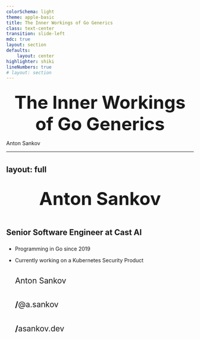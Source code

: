 ```yaml
---
colorSchema: light
theme: apple-basic
title: The Inner Workings of Go Generics
class: text-center
transition: slide-left
mdc: true
layout: section
defaults:
    layout: center
highlighter: shiki
lineNumbers: true
# layout: section
---
```


# The Inner Workings of Go Generics

<div class="absolute bottom-10">
  <span class="font-700">
    Anton Sankov
  </span>
</div>

<style>
h1 {
  font-weight: bold;
}
</style>

<!--
The last comment block of each slide will be treated as slide notes. It will be visible and editable in Presenter Mode along with the slide. [Read more in the docs](https://sli.dev/guide/syntax.html#notes)
-->

---
layout: full
---

<div class="grid grid-cols-[1fr_35%] gap-6" style="height: 100%">
<div>
  <div class="grid grid-rows justify-between" style="height: 100%">
  <div>
  
  # Anton Sankov
  ## Senior Software Engineer at Cast AI

  </div>

  - Programming in Go since 2019
  - Currently working on a Kubernetes Security Product

    <div>
      <h2> <ri-linkedin-box-fill/><span style="font-weight: normal;"> Anton Sankov</span> </h2>
      <h2>  <ri-instagram-line/>/<ri-threads-line/><span style="font-weight: normal;">@a.sankov</span> </h2>
      <h2> <mdi-web/>/<ri-bluesky-fill/><span style="font-weight: normal;">asankov.dev</span> </h2>
    </div>
  </div>
</div>
  <div>
    <img src="https://github.com/asankov.png" style="border-radius: 50%;"/>
  </div>
</div>

<!-- TODO(asankov): bullets -->
<!-- TODO(asankov): photo -->
<!-- TODO(asankov): layout -->

<style>
  .mr-14{
    width: 200px;
  }

</style>

---
layout: statement
---

# What are Generics?

---
layout: statement
---

# A type of polymorphism that allows us to write code which work with different data-types while preserving type-safety

# Introduced in Go 1.18

<Links :hrefs="['https://en.wikipedia.org/wiki/Generic_programming']"/>

<style>
h1 {
  padding-bottom: 50px;
  font-size: 3rem !important;
}

</style>

---
layout: full
---

# Defining generic functions

<div class="full-center code-big">

```go {*}{lines: true}
func ToSlice[T any](a, b any) T[] {
  return []T{a, b}
}
```

</div>

<style>
.full-center {
  height: 100%;
  display: flex;
  flex-direction: row;
  align-items: center;
  justify-content: center;
  padding-bottom: 150px;
}

.code-big {
  --slidev-code-font-size: 1.5em !important;
  --slidev-code-line-height: 1.2em !important;
}
</style>


---
layout: full
---

# Calling generic functions

<div class="code-small pt-5px">

```go {*}{lines: true}
func ToSlice[T any](a, b any) T[] {
  return []T{a, b}
}
```

```go {4-5|7-8|10}{lines: true, startLine: 4}
intSlice := ToSlice[int](1, 2)           // intSlice if of type []int
floatSlice := ToSlice[float32](1.5, 2.5) // floatSlice if of type []float32

// type inference - we can be less verbose and omit the type
intSlice := ToSlice(1, 2) // intSlice if of type []int

anotherSlice := ToSlice(1, "string") // ❌ compile-time error: type mismatch
```

</div>

<style>
.code-small {
  --slidev-code-font-size: 0.9em !important;
  --slidev-code-line-height: 1em !important;
}
</style>

---
layout: statement
---

# A Little Bit of History

---
layout: default
---

# 2009

## Go is released to the world

<img src="./assets/hey-ho-lets-go.png" class="center" width="1000px"/>

<Links :hrefs="['https://opensource.googleblog.com/2009/11/hey-ho-lets-go.html']"/>

<style>
.center {
  display: block;
  margin-top: 50px;
  margin-left: auto;
  margin-right: auto;
  width: 75%;
}
</style>
---
layout: default
---

# Why create a new language?

<div style="margin-top: 100px; text-align: center;">

# Simplicity <span style="font-weight: normal;">(over C++)</span>
# Fast compilation time <span style="font-weight: normal;">(over C++)</span>
# Fast runtime <span style="font-weight: normal;">(same as C++)</span>

<div class="text-red-500 pt-30px" v-click>

  # Generics complicate all three
</div>

</div>

<Links :hrefs="['https://opensource.googleblog.com/2009/11/hey-ho-lets-go.html']"/>

<style>
h1 {
  margin-bottom: 20px;
}
</style>

---
layout: default
---

# 2009 (less than 24 hours later)

## Someone complains about the lack of generics

<img src="./assets/someone-complains-both.png" class="center" width="500px">

<Links :hrefs="['https://groups.google.com/g/golang-nuts/c/70-pdwUUrbI/m/onMsQspcljcJ']"/>

<style>
h1 {
  margin-bottom: 20px;
}

/* todo; duplicated */
.center {
  display: block;
  margin-top: 10px;
  margin-left: auto;
  margin-right: auto;
}
</style>

---

# 2009 <span class="font-normal"> - Language is publicly announced</span>

# 2010 <span class="font-normal">- First proposal for Generics -</span> Type Functions

# 2011 <span class="font-normal">- Second proposal for generics -</span> Generalized Types

# 2012 <span class="font-normal">- Go 1.0 is released</span>

# 2013 <span class="font-normal">- Third and fourth proposals -</span> Type Parameters and Generalized Types v2

# 2014

<style>
h1 {
  @apply pb-10px
}

h1::before {
   content: "";
    /* position: absolute; */
    /* left: -45px; Position the circle to align with the line */
    /* top: 0; */
    width: 25px;
    height: 25px;
    background: black;
    border-radius: 50%;
margin-top: 10px;
}
</style>

---

# 2015

# 2016

# 2017

# 2018 <span class="font-normal">- Fifth proposals -</span> Contracts

# 2019 <span class="font-normal">- Sixth proposals -</span> Contracts v2

# 2020

# 2021 <span class="font-normal">- Final and </span>ACCEPTED <span class="font-normal">proposal -</span> Type Parameters

<style>
h1 {
  @apply pb-10px
}

h1::before {
   content: "";
    /* position: absolute; */
    /* left: -45px; Position the circle to align with the line */
    /* top: 0; */
    width: 25px;
    height: 25px;
    background: black;
    border-radius: 50%;
margin-top: 10px;
}
</style>

---
layout: statement
---

# What took so long?

---
layout: default
---

<img src="./assets/the-generic-dilemma.png" class="center" width="500px"/>

<div v-click>

  # The generic dilemma is this:<br> do you want slow programmers, slow compilers and bloated binaries, or slow execution times?

</div>


<Links :hrefs="['https://research.swtch.com/generic']"/>

<style>
.default {
    padding-top: 10px
}
  /* todo; duplicated */
.center {
  display: block;
  margin-left: auto;
  margin-right: auto;
}

h1 {
  margin-top: 15px;
  text-align: center;
  font-size: 3rem;
  line-height: 1.2;
}
</style>
---
layout: default
---

<img src="./assets/the-generic-dilemma.png" class="center" width="500px"/>

<div class="fancy-table">

  | | Fast programmers | Fast compilers | Fast runtimes |
  | - | - | - | - |
  | <v-click at="1">C</v-click>    | <v-click at="+2">❌</v-click>  | <v-click at="+0">✅</v-click> | <v-click at="+0">✅</v-click> |
  | <v-click at="1">C++</v-click>  | <v-click at="+1">✅</v-click> | <v-click at="+0">❌</v-click> | <v-click at="+0">✅</v-click> |
  | <v-click at="1">Java</v-click> | <v-click at="+1">✅</v-click> | <v-click at="+0">✅</v-click> | <v-click at="+0">❌</v-click> |

</div>

<Links :hrefs="['https://research.swtch.com/generic']"/>

<style>
  /* todo; duplicated */
  .center {
    display: block;
    margin-left: auto;
    margin-right: auto;
  }
  .default {
    padding-top: 10px
}

</style>
---
layout: statement
---

# <span class="font-normal">Let's talk</span> implementation

---
layout: default
---

# None of the proposals provides implementation

<img src="./assets/proposal-no-implementation.png" class="center pt-50px" width="1000px"/>

<Links :hrefs="['https://go.googlesource.com/proposal/+/refs/heads/master/design/43651-type-parameters.md#implementation']"/>

---

TODO: slides outlining 3 proposal

---
layout: default
---

# Stenciling
## The C++ Way

<img src="./assets/stenciling.png" class="center pt-50px" width="1700px"/>

<Links :hrefs="['https://github.com/golang/proposal/blob/master/design/generics-implementation-stenciling.md']"/>

---

<div class="flex">

<div class="codeblock code-medium">

# Before compilation
    
```go {*|5|6|*}{lines: true, at: '1'}
func Sum[T constraints.Ordered](a, b T) T {
    return a + b
}

i := Sum(1, 2)
f := Sum(1.5, 2.5)
```
</div>
<div class="codeblock code-medium flex flex-col">

# After compilation
    
```go {*|1-3,9|5-7,10|*}{lines: true, at: '1'}
func Sum_int(a, b int) int {
    return a + b
}

func Sum_float32(a, b float32) float32 {
    return a + b
}

i := Sum_int(1, 2)
f := Sum_float32(1.5, 2.5)
```
<span class="font-bold text-center pt-10px text-xl text-red-500">⚠️ Pseudo code ⚠️</span>
</div>
</div>

<Links :hrefs="['https://github.com/golang/proposal/blob/master/design/generics-implementation-stenciling.md']"/>

<style>
.codeblock {
  margin: 0 20px;
}

.code-medium {
  --slidev-code-font-size: 0.9em !important;
  --slidev-code-line-height: 1em !important;
}

h1 {
  text-align: center;
  padding-bottom: 20px;
}
</style>

---
layout: default
---

# Stenciling
## The C++ Way

<div class="list benefits text-2xl text-green-600 mt-50px font-bold">

  # Benefits
  
  - no performance penaly in runtime

</div>
<div class="drawbacks text-2xl text-red-600 font-bold">

  # Drawbacks
  
  - slower compilation time
  - bigger compiled binary size

</div>

<Links :hrefs="['https://github.com/golang/proposal/blob/master/design/generics-implementation-stenciling.md']"/>

<img v-click src="./assets/rejected.png" class="stamp">

---
layout: default
---

# Dictionaries
## The Java Way

<img src="./assets/dictionaries.png" class="center pt-20px" width="1700px"/>

<Links :hrefs="['https://github.com/golang/proposal/blob/master/design/generics-implementation-dictionaries.md', 'https://github.com/golang/proposal/blob/master/design/generics-implementation-dictionaries-go1.18.md']"/>

---

<div class="codeblock code-medium flex flex-col">

# Before compilation

```go {*}{lines: true}
func Sum[T constraints.Ordered](a, b T) T {
    return a + b
}

i := Sum(1, 2)
f := Sum(1.5, 2.5)
```

<Links :hrefs="['https://github.com/golang/proposal/blob/master/design/generics-implementation-dictionaries.md', 'https://github.com/golang/proposal/blob/master/design/generics-implementation-dictionaries-go1.18.md']"/>

</div>

<style>
  h1 {
  text-align: center;
  margin-bottom: 20px;
}
</style>
---

# After compilation

<div class="flex flex-row items-start">

  ```go
  type dictionary struct {
    T1 *runtime._type
    add func(a, b unsafe.Pointer) unsafe.Pointer
    // other fields and methods
  }
  
  func Sumg(
      dict dictionary, 
      a, b unsafe.Pointer
  ) unsafe.Pointer {
    return dict.add(a, b)
  }
  ```

  ```go
  intDictionary := dictionary{
    T1: reflect.TypeOf(a),
    add: func(a, b unsafe.Pointer) unsafe.Pointer {
        ai := *(*int)(a) // ai = 1
        bi := *(*int)(b) // bi = 2
        result := ai + bi // result = 3
        return unsafe.Pointer(&result)
    }
  }
  
  float32Dictionary := dictionary{ /* similar as intDictionary */ }
  
  a, b := 1, 2
  i := *(*int)Sumg(intDictionary, unsafe.Pointer(&a), unsafe.Pointer(&b))
  
  a, b := 1.5, 2.5
  f := *(*float32)Sumg(float32Dictionary, unsafe.Pointer(&a), unsafe.Pointer(&b))
  ```

</div>

<Links :hrefs="['https://github.com/golang/proposal/blob/master/design/generics-implementation-dictionaries.md', 'https://github.com/golang/proposal/blob/master/design/generics-implementation-dictionaries-go1.18.md']"/>

<style>
  pre.shiki {
    margin: 0 3px;
  }
</style>

---
layout: default
---

# Dictionaries
## The Java Way

<div class="list benefits text-2xl text-green-600 mt-50px font-bold">

  # Benefits
  
  - little to no performance penalty in compile-time

</div>
<div class="drawbacks text-2xl text-red-600 font-bold">

  # Drawbacks
  
  - slower runtime
  - more dereferences and method calls in runtime

</div>

<Links :hrefs="['https://github.com/golang/proposal/blob/master/design/generics-implementation-dictionaries.md', 'https://github.com/golang/proposal/blob/master/design/generics-implementation-dictionaries-go1.18.md']"/>

<img v-click src="./assets/rejected.png" class="stamp">

---
layout: default
---

# GC Shape Stenciling
## The Middle Ground

<img src="./assets/gc-shape-stenciling.png" class="center pt-20px" width="1700px"/>

<img v-click src="./assets/accepted.png" class="stamp">

<Links :hrefs="['https://github.com/golang/proposal/blob/master/design/generics-implementation-gcshape.md', 'https://github.com/golang/proposal/blob/master/design/generics-implementation-dictionaries-go1.18.md']"/>
---

```go
func PrintAndReturn[T fmt.Stringer](t T) T {
  fmt.Println(t.String())
  return t
}

type printableInt int 
type printableString string

func (i printableInt) String() string { return fmt.Sprintf("%d", i) }
func (i printableString) String() string { return string(s) }

type A struct{}
type B struct{}

func (a *A) String() string { return "A" }
func (a *B) String() string { return "B" }

func main() {
  _ = PrintAndReturn(printableInt(1))
  _ = PrintAndReturn(printableString("string"))

  _ = PrintAndReturn(&A{})
  _ = PrintAndReturn(&B{})
}
```
---

```shell {lines: false}
# build the program
go build -gcflags="-N -l" -o generics main.go

# dissasemble the executable
go tool objdump generics > objdump.txt
```

---

<div class="flex flex-row">

```go {*|24|25|27-28}{lines: false, at: '1'}
func PrintAndReturn[T fmt.Stringer](t T) T {
  fmt.Println(t.String())
  return t
}

type printableInt int 
type printableString string

func (i printableInt) String() string {
  return fmt.Sprintf("%d", i) 
}

func (i printableString) String() string { 
  return string(s) 
}

type A struct{}
type B struct{}

func (a *A) String() string { return "A" }
func (a *B) String() string { return "B" }

func main() {
  _ = PrintAndReturn(printableInt(1))
  _ = PrintAndReturn(printableString("string"))

  _ = PrintAndReturn(&A{})
  _ = PrintAndReturn(&B{})
}
```

```asm {*|1-6|8-13|15-19}{lines: false, at: '1'}
TEXT main.PrintAndReturn[go.shape.int](SB)
   main.go:5 0x10008c80 f9400b90 MOVD 16(R28), R16
   main.go:5 0x10008c84 eb3063ff CMP R16, RSP
   main.go:5 0x10008c88 54000269 BLS 19(PC)
   main.go:5 0x10008c8c f81c0ffe MOVD.W R30, -64(RSP)
   // more instructions

TEXT main.PrintAndReturn[go.shape.string](SB)
   main.go:5 0x10008c00 f9400b90 MOVD 16(R28), R16
   main.go:5 0x10008c04 eb3063ff CMP R16, RSP
   main.go:5 0x10008c08 540002a9 BLS 21(PC)
   main.go:5 0x10008c0c f81c0ffe MOVD.W R30, -64(RSP)
   // more instructions

TEXT main.PrintAndReturn[go.shape.*uint8](SB)
   main.go:5 0x10008c90 f9400b90 MOVD 16(R28), R16
   main.go:5 0x10008c94 eb3063ff CMP R16, RSP
   main.go:5 0x10008c98 54000269 BLS 19(PC)
   // more instructions
```

</div>

<style>
  pre.shiki {
    margin: 0 3px;
  }
</style>

---

<div class="flex flex-row">

```go {*|1-4}{lines: false, at: '1'}
func PrintAndReturn[T fmt.Stringer](t T) T {
  fmt.Println(t.String())
  return t
}

type printableInt int 
type printableString string

func (i printableInt) String() string { 
  return fmt.Sprintf("%d", i)
}

func (i printableString) String() string { 
  return string(s)
}

type A struct{}
type B struct{}

func (a *A) String() string { return "A" }
func (a *B) String() string { return "B" }

func main() {
  _ = PrintAndReturn(printableInt(1))
  _ = PrintAndReturn(printableString("string"))

  _ = PrintAndReturn(&A{})
  _ = PrintAndReturn(&B{})
}
```

<span style="margin: 0 6px;">

```asm {*|1-3|1,4-7|8|9-18}{lines: false, at: '1'}
TEXT main.PrintAndReturn[go.shape.*uint8](SB)
   main.go:6 0x10008e638 f90047e0 MOVD R0, 136(RSP)
   main.go:6 0x10008e63c f9004be1 MOVD R1, 144(RSP)
   main.go:6 0x10008e644 f94047fa MOVD 136(RSP), R26
   main.go:6 0x10008e648 3980035b MOVB (R26), R27
   main.go:6 0x10008e64c f9400341 MOVD (R26), R1
   main.go:6 0x10008e650 f9404be0 MOVD 144(RSP), R0
   main.go:6 0x10008e654 d63f0020 CALL (R1)
   main.go:6 0x10008e658 f90037e0 MOVD R0, 104(RSP)
   main.go:6 0x10008e65c f9003be1 MOVD R1, 112(RSP)
   main.go:6 0x10008e660 a905ffff STP (ZR, ZR), 88(RSP)
   main.go:6 0x10008e664 910163e1 ADD $88, RSP, R1
   main.go:6 0x10008e66c f9001fe1 MOVD R1, 56(RSP)
   main.go:6 0x10008e666 f94037e0 MOVD 104(RSP), R0
   main.go:6 0x10008e670 f9403be1 MOVD 112(RSP), R1
   main.go:6 0x10008e674 97fdec5f CALL runtime.convTstring(SB)
   // some instructions removed for brevity
   main.go:6    0x10008e6dc   97ffe621    CALL fmt.Println(SB)
```

<div>
<v-switch>
  <template #1>
    <div>
          <div>R0 - Type Dictionary</div>
          <div>R1 - Value t</div>
          <br>
          <div>Type Dictionary - 136(SRP)</div>
          <div>Value t - 144(RSP)</div>
          <br>
          <div>RSP - Current Stack Pointer</div> 
    </div>
  </template>
  <template #2>
    <div>
      <div>R0 - Value t</div>
      <div>R1 - (*A/*B).String()</div>
      <br>
      <div>Type Dictionary - 136(SRP)</div>
      <div>Value t - 144(RSP)</div>
      <br>
      <div>RSP - Current Stack Pointer</div>
    </div>
  </template>
  <template #4>
    <div class="text-center">
      Full example and instructions at <br> <a href="github.com/asankov/go-generics">github.com/asankov/go-generics</a>
      <img class="m-auto w-2/7" src="./assets/qr-github.png"/>
    </div>
  </template>
</v-switch>
</div>
</span>
</div>

---
layout: default
---

# GC Shape Stenciling
## The Middle Ground

<div class="list benefits text-2xl text-green-600 mt-50px font-bold">

  # Benefits
  
  - little performance penalty in compile-time
  - little (to high*) performance penalty in runtime

</div>
<div class="drawbacks text-2xl text-red-600 font-bold">

  # Drawbacks
  
  - little performance penalty in compile-time
  - little (to high*) performance penalty in runtime

</div>

<Links :hrefs="['https://github.com/golang/proposal/blob/master/design/generics-implementation-gcshape.md', 'https://github.com/golang/proposal/blob/master/design/generics-implementation-dictionaries-go1.18.md']"/>

---
layout: default
---

# How big can the runtime performance hit be?

<img src="./assets/planetscale.png">

<Links :hrefs="['https://planetscale.com/blog/generics-can-make-your-go-code-slower']"/>
---
layout: default
---

# How big can the runtime performance hit be?
## TLDR

<div class="flex flex-col">

  - Using generics in low-level mission critical code can have <span class="font-bold">big*</span> performance hit <br>
  (Using interface can cause similar, but <span class="font-bold">smaller*</span> performance hit)
  - <span class="font-bold">Worst case scenario*</span> is passing interfaces to generic methods <br>
  (double dictionary lookup and double dereferencing)
  
  - If this matters to you just don't use generics; non-generic code has not gotten slower 
  
  <span class="font-bold text-right">
    <div class="mb-10px" > baseline = 5 µs </div>
    <div> *big == 2-3 µs </div>
    <div> *smaller == 1-2 µs </div>
    <div> *worst case == 3-5 µs </div>
  </span>
</div>


<Links :hrefs="['https://planetscale.com/blog/generics-can-make-your-go-code-slower']"/>
---
layout: default
---

# Summary

<div class="mt-50px">
  
  - Generics have been a long-waited feature for some part of the community
  - The Go team finally shipped it after 13 years, because they wanted to make it right
  - There are some performance implications to using generics, but they will probably not impact a big percent of the language users
  - The performance can be improved in future releases, as the specs don't prevent further optimisations

</div>
---

<div class="fancy-table">

| | Fast programmers | Fast compilers | Fast runtimes |
| - | - | - | - |
| C    | ❌  |✅ | ✅ |
| C++  | ✅ | ❌ | ✅ |
| Java | ✅ | ✅ | ❌ |
| Go |  <v-click at="+1">✅</v-click> | <v-click at="+1"><span class="text-green-600 font-bold">Yes, mostly</span></v-click> | <v-click at="+1"><span class="text-orange-500 font-bold">Yes, with some caveats</span></v-click> |

</div>

---
layout: section
---

<div class="flex flex-col">

  # Thank you!
  
  # Questions?
  
  <div class="flex flex-rows justify-between mt-30px">
    <div style="text-align: right;">
      <h2> <ri-linkedin-box-fill/><span style="font-weight: normal;"> Anton Sankov</span> </h2>
      <h2> <mdi-web/>/<ri-bluesky-fill/><span style="font-weight: normal;">asankov.dev</span> </h2>
    </div>
    <div>
      <div class="font-bold text-xl">Download the slides</div>
      <img style="width: 150px; margin: auto;" src="./assets/qr-github.png"/>
    </div>
  </div>

</div>

<style>
h1 {
  margin: auto;
  padding: 15px 0;
}
h2 {
  padding: 5px 0;
}
</style>